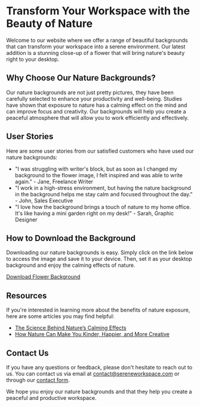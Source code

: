 <!--font:IBM Plex Sans-->

# Transform Your Workspace with the Beauty of Nature

Welcome to our website where we offer a range of beautiful backgrounds that can transform your workspace into a serene environment. Our latest addition is a stunning close-up of a flower that will bring nature's beauty right to your desktop.

## Why Choose Our Nature Backgrounds?

Our nature backgrounds are not just pretty pictures, they have been carefully selected to enhance your productivity and well-being. Studies have shown that exposure to nature has a calming effect on the mind and can improve focus and creativity. Our backgrounds will help you create a peaceful atmosphere that will allow you to work efficiently and effectively.

## User Stories

Here are some user stories from our satisfied customers who have used our nature backgrounds:

- "I was struggling with writer's block, but as soon as I changed my background to the flower image, I felt inspired and was able to write again." - Jane, Freelance Writer
- "I work in a high-stress environment, but having the nature background in the background helps me stay calm and focused throughout the day." - John, Sales Executive
- "I love how the background brings a touch of nature to my home office. It's like having a mini garden right on my desk!" - Sarah, Graphic Designer

## How to Download the Background

Downloading our nature backgrounds is easy. Simply click on the link below to access the image and save it to your device. Then, set it as your desktop background and enjoy the calming effects of nature.

[Download Flower Background](#)

## Resources

If you're interested in learning more about the benefits of nature exposure, here are some articles you may find helpful:

- [The Science Behind Nature’s Calming Effects](#)
- [How Nature Can Make You Kinder, Happier, and More Creative](#)

## Contact Us

If you have any questions or feedback, please don't hesitate to reach out to us. You can contact us via email at [contact@sereneworkspace.com](mailto:contact@sereneworkspace.com) or through our [contact form](#).

We hope you enjoy our nature backgrounds and that they help you create a peaceful and productive workspace.

<!--

Write me content for website with wallpaper which alt text is:

"A close-up of a flower"

The name/title of the page should not be 1:1 copy of the alt text but rather a real content of the website which is using this wallpaper.

- Use markdown format 
- Start with heading
- Heading should be short and concise
- The content should look like a real website 
- The website should not be about the wallpaper, wallpaper is just a related background
- Heading should be contain work "wallpaper" or "background"
- Include real sections like references, contact, user stories, etc. use things relevant to the page purpose.
- Feel free to use structure like headings, bullets, numbering, blockquotes, paragraphs, horizontal lines, etc.
- You can use formatting like bold or _italic_
- You can include UTF-8 emojis
- Links should be only #hash anchors (and you can refer to the document itself)
- Do not include images


---


# Beautiful Flower Wallpaper for a Serene Workspace

Welcome to our website where we offer beautiful wallpapers that can transform your workspace into a serene environment. Our latest addition is a close-up of a flower wallpaper that will bring nature's beauty right to your desktop.

## Why Choose Our Flower Wallpaper?

Our flower wallpaper is not just a pretty background, it has been carefully selected to enhance your productivity and well-being. Studies have shown that exposure to nature has a calming effect on the mind and can improve focus and creativity. Our wallpaper will help you create a peaceful atmosphere that will allow you to work efficiently and effectively.

## User Stories

Here are some user stories from our satisfied customers who have used our flower wallpaper:

- "I was struggling with writer's block, but as soon as I changed my wallpaper to the flower image, I felt inspired and was able to write again." - Jane, Freelance Writer
- "I work in a high-stress environment, but having the flower wallpaper in the background helps me stay calm and focused throughout the day." - John, Sales Executive
- "I love how the wallpaper brings a touch of nature to my home office. It's like having a mini garden right on my desk!" - Sarah, Graphic Designer

## How to Download the Wallpaper

Downloading our flower wallpaper is easy. Simply click on the link below to access the image and save it to your device. Then, set it as your desktop wallpaper and enjoy the calming effects of nature.

[Download Flower Wallpaper](#)

## References

If you're interested in learning more about the benefits of nature exposure, here are some articles you may find helpful:

- [The Science Behind Nature’s Calming Effects](#)
- [How Nature Can Make You Kinder, Happier, and More Creative](#)

## Contact Us

If you have any questions or feedback, please don't hesitate to reach out to us. You can contact us via email at [contact@sereneworkspace.com](mailto:contact@sereneworkspace.com) or through our [contact form](#).

We hope you enjoy our flower wallpaper and that it helps you create a peaceful and productive workspace.


---


Heading should not include word "wallpaper". The website should not be about the wallpaper itself, wallpaper is just a related background, rewrite whole content.


---


# Transform Your Workspace with the Beauty of Nature

Welcome to our website where we offer a range of beautiful backgrounds that can transform your workspace into a serene environment. Our latest addition is a stunning close-up of a flower that will bring nature's beauty right to your desktop.

## Why Choose Our Nature Backgrounds?

Our nature backgrounds are not just pretty pictures, they have been carefully selected to enhance your productivity and well-being. Studies have shown that exposure to nature has a calming effect on the mind and can improve focus and creativity. Our backgrounds will help you create a peaceful atmosphere that will allow you to work efficiently and effectively.

## User Stories

Here are some user stories from our satisfied customers who have used our nature backgrounds:

- "I was struggling with writer's block, but as soon as I changed my background to the flower image, I felt inspired and was able to write again." - Jane, Freelance Writer
- "I work in a high-stress environment, but having the nature background in the background helps me stay calm and focused throughout the day." - John, Sales Executive
- "I love how the background brings a touch of nature to my home office. It's like having a mini garden right on my desk!" - Sarah, Graphic Designer

## How to Download the Background

Downloading our nature backgrounds is easy. Simply click on the link below to access the image and save it to your device. Then, set it as your desktop background and enjoy the calming effects of nature.

[Download Flower Background](#)

## Resources

If you're interested in learning more about the benefits of nature exposure, here are some articles you may find helpful:

- [The Science Behind Nature’s Calming Effects](#)
- [How Nature Can Make You Kinder, Happier, and More Creative](#)

## Contact Us

If you have any questions or feedback, please don't hesitate to reach out to us. You can contact us via email at [contact@sereneworkspace.com](mailto:contact@sereneworkspace.com) or through our [contact form](#).

We hope you enjoy our nature backgrounds and that they help you create a peaceful and productive workspace.

-->
